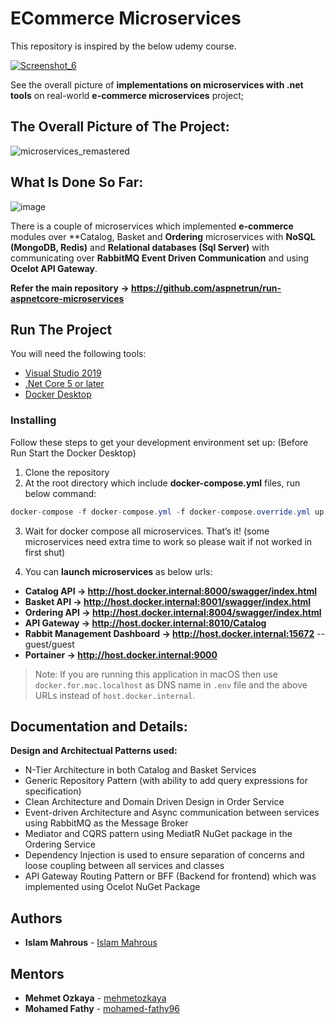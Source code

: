 # ECommerce Microservices


This repository is inspired by the below udemy course.

[![Screenshot_6](https://user-images.githubusercontent.com/1147445/85838002-907dc280-b7a1-11ea-8219-f84e3af8ba52.png)](https://www.udemy.com/course/microservices-architecture-and-implementation-on-dotnet/?couponCode=FA24745CC57592AB612A)


See the overall picture of **implementations on microservices with .net tools** on real-world **e-commerce microservices** project;

## The Overall Picture of The Project:

![microservices_remastered](https://user-images.githubusercontent.com/1147445/110304529-c5b70180-800c-11eb-832b-a2751b5bda76.png)



## What Is Done So Far:

![image](https://user-images.githubusercontent.com/94698429/174092398-93f4ae06-5e13-4307-8e2a-84c5a075b769.png)

There is a couple of microservices which implemented **e-commerce** modules over **Catalog, Basket and **Ordering** microservices with **NoSQL (MongoDB, Redis)** and **Relational databases (Sql Server)** with communicating over **RabbitMQ Event Driven Communication** and using **Ocelot API Gateway**.

**Refer the main repository -> https://github.com/aspnetrun/run-aspnetcore-microservices**

## Run The Project
You will need the following tools:

* [Visual Studio 2019](https://visualstudio.microsoft.com/downloads/)
* [.Net Core 5 or later](https://dotnet.microsoft.com/download/dotnet-core/5)
* [Docker Desktop](https://www.docker.com/products/docker-desktop)

### Installing
Follow these steps to get your development environment set up: (Before Run Start the Docker Desktop)
1. Clone the repository
2. At the root directory which include **docker-compose.yml** files, run below command:
```csharp
docker-compose -f docker-compose.yml -f docker-compose.override.yml up -d
```
3. Wait for docker compose all microservices. That’s it! (some microservices need extra time to work so please wait if not worked in first shut)

4. You can **launch microservices** as below urls:

* **Catalog API -> http://host.docker.internal:8000/swagger/index.html**
* **Basket API -> http://host.docker.internal:8001/swagger/index.html**
* **Ordering API -> http://host.docker.internal:8004/swagger/index.html**
* **API Gateway -> http://host.docker.internal:8010/Catalog**
* **Rabbit Management Dashboard -> http://host.docker.internal:15672**   -- guest/guest
* **Portainer -> http://host.docker.internal:9000**


>Note: If you are running this application in macOS then use `docker.for.mac.localhost` as DNS name in `.env` file and the above URLs instead of `host.docker.internal`.

## Documentation and Details:
**Design and Architectual Patterns used:**
- N-Tier Architecture in both Catalog and Basket Services
- Generic Repository Pattern (with ability to add query expressions for specification)
- Clean Architecture and Domain Driven Design in Order Service
- Event-driven Architecture and Async communication between services using RabbitMQ as the Message Broker
- Mediator and CQRS pattern using MediatR NuGet package in the Ordering Service
- Dependency Injection is used to ensure separation of concerns and loose coupling between all services and classes
- API Gateway Routing Pattern or BFF (Backend for frontend) which was implemented using Ocelot NuGet Package


## Authors
* **Islam Mahrous**  - [Islam Mahrous](https://github.com/isl-mahrous)

## Mentors
* **Mehmet Ozkaya** - [mehmetozkaya](https://github.com/mehmetozkaya)
* **Mohamed Fathy** - [mohamed-fathy96](https://github.com/mohamed-fathy96)
